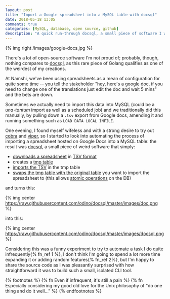 ```yaml
---
layout: post
title: "Import a Google spreadsheet into a MySQL table with docsql"
date: 2018-05-18 13:05
comments: true
categories: [MySQL, database, open source, github]
description: "A quick run-through docsql, a small piece of software I wrote to import Google spreadsheets into MySQL."
---
```


{% img right /images/google-docs.jpg %}

There's a lot of open-source software I'm not proud of; probably, though, nothing
compares to [docsql](https://github.com/odino/docsql), as this rare piece of
Golang qualifies as one of the weirdest of my creations.

<!-- more -->

At Namshi, we've been using spreadsheets as a mean of configuration for quite some
time -- you tell the stakeholder "hey, here's a google doc, if you need to change
one of the translations just edit the doc and wait 5 mins" and the bets are down.

Sometimes we actually need to import this data into MySQL (could be a *una-tantum*
import as well as a scheduled job) and we traditionally did this manually,
by pulling down a `.tsv` export from Google docs, amending it and running something
such as `LOAD DATA LOCAL INFILE`.

One evening, I found myself wifeless and with a strong desire to try out
[cobra](https://github.com/spf13/cobra) and [viper](https://github.com/spf13/viper),
so I started to look into automating the process of importing a spreadsheet hosted
on Google Docs into a MySQL table: the result was [docsql](https://github.com/odino/docsql), a small piece of
weird software that simply:

* [downloads a spreadsheet](https://github.com/odino/docsql/blob/bdfd6deeaf5dfb34ee1e00f23c48e0f1658c6d17/gdocs/gdocs.go#L13-L46) in [TSV format](/tsv-better-than-csv/)
* creates a [tmp table](https://github.com/odino/docsql/blob/bdfd6deeaf5dfb34ee1e00f23c48e0f1658c6d17/db/mysql.go#L51-L67)
* [imports the TSV](https://github.com/odino/docsql/blob/bdfd6deeaf5dfb34ee1e00f23c48e0f1658c6d17/db/mysql.go#L70-L86) in the tmp table
* [swaps the tmp table with the original table](https://github.com/odino/docsql/blob/bdfd6deeaf5dfb34ee1e00f23c48e0f1658c6d17/db/mysql.go#L90-L111) you want to import the spreadsheet to (this allows [atomic operations](https://stackoverflow.com/a/34391961/934439) on the DB)

and turns this:

{% img center https://raw.githubusercontent.com/odino/docsql/master/images/doc.png %}

into this:

{% img center https://raw.githubusercontent.com/odino/docsql/master/images/docsql.png %}

Considering this was a funny experiment to try to automate a task I do quite
infrequently{% fn_ref 1 %}, I don't think I'm going to spend a lot more time
expanding it or adding random features{% fn_ref 2%}, but I'm happy to share the
source code as I was pleasantly surprised with how straightforward it was to build
such a small, isolated CLI tool.

{% footnotes %}
  {% fn Even if infrequent, it's still a pain %}
  {% fn Especially considering my good old love for the Unix philosophy of "do one thing and do it well..." %}
{% endfootnotes %}
